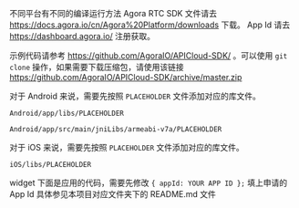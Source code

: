 不同平台有不同的编译运行方法
Agora RTC SDK 文件请去 https://docs.agora.io/cn/Agora%20Platform/downloads 下载。
App Id 请去 https://dashboard.agora.io/ 注册获取。

示例代码请参考 https://github.com/AgoraIO/APICloud-SDK/ 。可以使用 `git clone` 操作，如果需要下载压缩包，请使用该链接 https://github.com/AgoraIO/APICloud-SDK/archive/master.zip

对于 Android 来说，需要先按照 `PLACEHOLDER` 文件添加对应的库文件。

`Android/app/libs/PLACEHOLDER`

`Android/app/src/main/jniLibs/armeabi-v7a/PLACEHOLDER`

对于 iOS 来说，需要先按照 `PLACEHOLDER` 文件添加对应的库文件。

`iOS/libs/PLACEHOLDER`

widget 下面是应用的代码，需要先修改 `{ appId: YOUR APP ID };` 填上申请的 App Id
具体参见本项目对应文件夹下的 README.md 文件

